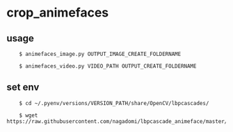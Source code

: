 # crop_animefaces

## usage

        $ animefaces_image.py OUTPUT_IMAGE_CREATE_FOLDERNAME
        
        $ animefaces_video.py VIDEO_PATH OUTPUT_CREATE_FOLDERNAME
        
## set env

        $ cd ~/.pyenv/versions/VERSION_PATH/share/OpenCV/lbpcascades/

        $ wget https://raw.githubusercontent.com/nagadomi/lbpcascade_animeface/master/lbpcascade_animeface.xml
